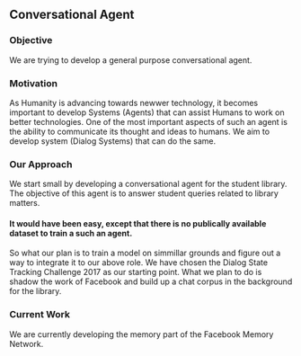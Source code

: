 ## Conversational Agent

### Objective

We are trying to develop a general purpose conversational agent.

### Motivation

As Humanity is advancing towards newwer technology, it becomes important to develop Systems (Agents) that can assist Humans
to work on better technologies. One of the most important aspects of such an agent is the ability to communicate its thought and ideas to humans. We aim to develop system (Dialog Systems) that can do the same.

### Our Approach

We start small by developing a conversational agent for the student library. The objective of this agent is to answer student
queries related to library matters.

#### It would have been easy, except that there is no publically available dataset to train a such an agent.

So what our plan is to train a model on simmillar grounds and figure out a way to integrate it to our above role. We have chosen the Dialog State Tracking Challenge 2017 as our starting point. What we plan to do is shadow the work of Facebook and build up a chat corpus in the background for the library.

### Current Work

We are currently developing the memory part of the Facebook Memory Network.
